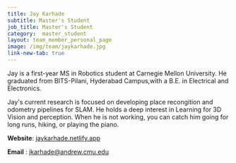 ```yaml
---
title: Jay Karhade
subtitle: Master's Student
job_title: Master's Student
category:  master_student
layout: team_member_personal_page
image: /img/team/jaykarhade.jpg
link-new-tab: true
---
```


Jay is a first-year MS in Robotics student at Carnegie Mellon University. He graduated from BITS-Pilani, Hyderabad Campus,with a B.E. in Electrical and Electronics.

Jay's current research is focused on developing place recongition and odometry pipelines for SLAM. He holds a deep interest in Learning for 3D Vision and perception. When he is not working, you can catch him going for long runs, hiking, or playing the piano.
<br>

**Website**: [jaykarhade.netlify.app](https://jaykarhade.netlify.app/)

**Email** : [jkarhade@andrew.cmu.edu](jkarhade@andrew.cmu.edu)